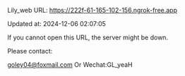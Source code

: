 Lily_web URL: https://222f-61-165-102-156.ngrok-free.app

Updated at: 2024-12-06 02:07:05

If you cannot open this URL, the server might be down.

Please contact: 

goley04@foxmail.com Or Wechat:GL_yeaH